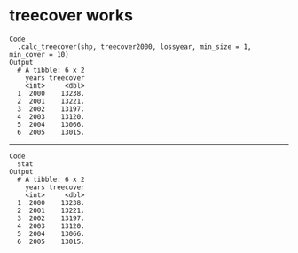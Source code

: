 # treecover works

    Code
      .calc_treecover(shp, treecover2000, lossyear, min_size = 1, min_cover = 10)
    Output
      # A tibble: 6 x 2
        years treecover
        <int>     <dbl>
      1  2000    13238.
      2  2001    13221.
      3  2002    13197.
      4  2003    13120.
      5  2004    13066.
      6  2005    13015.

---

    Code
      stat
    Output
      # A tibble: 6 x 2
        years treecover
        <int>     <dbl>
      1  2000    13238.
      2  2001    13221.
      3  2002    13197.
      4  2003    13120.
      5  2004    13066.
      6  2005    13015.

